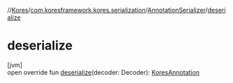 //[Kores](../../../index.md)/[com.koresframework.kores.serialization](../index.md)/[AnnotationSerializer](index.md)/[deserialize](deserialize.md)

# deserialize

[jvm]\
open override fun [deserialize](deserialize.md)(decoder: Decoder): [KoresAnnotation](../../com.koresframework.kores.base/index.md#1394308051%2FClasslikes%2F-1216412040)
